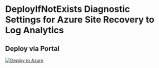 # DeployIfNotExists Diagnostic Settings for Azure Site Recovery to Log Analytics


## Deploy via Portal

[![Deploy to Azure](http://azuredeploy.net/deploybutton.png)](https://portal.azure.com/#blade/Microsoft_Azure_Policy/CreatePolicyDefinitionBlade/uri/https%3A%2F%2Fraw.githubusercontent.com%2Fsixtencyber%2FAzure-Policies%2Fmain%2FLog_Analytics%2Frecovery-services-to-loganalytics%2Fdeploy-diagnostic-settings-recoveryService-to-loganalytics.json)

